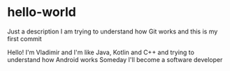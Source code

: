 # hello-world
Just a description
I am trying to understand how Git works and this is my first commit

Hello!
I'm Vladimir and I'm like Java, Kotlin and C++ and trying to understand how Android works
Someday I'll become a software developer
